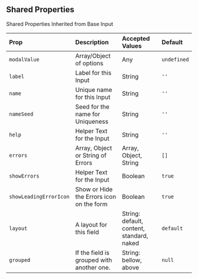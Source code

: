 ## Shared Properties
Shared Properties Inherited from Base Input

| Prop                   | Description                               | Accepted Values                           | Default     |
|:-----------------------|:------------------------------------------|:------------------------------------------|:------------|
| `modalValue`           | Array/Object of options                   | Any                                       | `undefined` |
| `label`                | Label for this Input                      | String                                    | `''`        |
| `name`                 | Unique name for this Input                | String                                    | `''`        |
| `nameSeed`             | Seed for the name for Uniqueness          | String                                    | `''`        |
| `help`                 | Helper Text for the Input                 | String                                    | `''`        |
| `errors`               | Array, Object or String of Errors         | Array, Object, String                     | `[]`        |
| `showErrors`           | Helper Text for the Input                 | Boolean                                   | `true`      |
| `showLeadingErrorIcon` | Show or Hide the Errors icon on the form  | Boolean                                   | `true`      |
| `layout`               | A layout for this field                   | String: default, content, standard, naked | `default`   |
| `grouped`              | If the field is grouped with another one. | String: bellow, above                     | `null`      |
